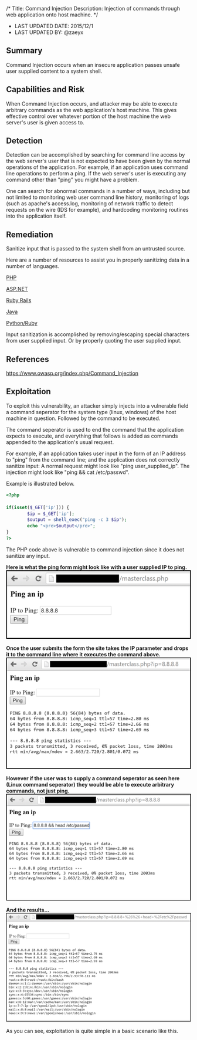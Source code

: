 /*
Title: Command Injection
Description: Injection of commands through web application onto host machine.
*/

- LAST UPDATED DATE: 2015/12/1
- LAST UPDATED BY: @zaeyx

## Summary

Command Injection occurs when an insecure application passes unsafe user supplied content to a system shell.  

## Capabilities and Risk

When Command Injection occurs, and attacker may be able to execute arbitrary commands as the web application's host machine.  This gives effective control over whatever portion of the host machine the web server's user is given access to.  

## Detection

Detection can be accomplished by searching for command line access by the web server's user that is not expected to have been given by the normal operations of the application.  For example, if an application uses command line operations to perform a ping.  If the web server's user is executing any command other than "ping" you might have a problem.

One can search for abnormal commands in a number of ways, including but not limited to monitoring web user command line history, monitoring of logs (such as apache's access.log, monitoring of network traffic to detect requests on the wire (IDS for example), and hardcoding monitoring routines into the application itself.

## Remediation

Sanitize input that is passed to the system shell from an untrusted source.

Here are a number of resources to assist you in properly sanitizing data in a number of languages.

[PHP](https://stackoverflow.com/questions/982904/best-way-to-sanitize-exec-command-with-user-inserted-variables) 

[ASP.NET](https://msdn.microsoft.com/en-us/library/ff647397.aspx) 

[Ruby Rails](https://code.google.com/p/ruby-security/wiki/Guide#Good_ol%27_shell_injection)

[Java](https://www.securecoding.cert.org/confluence/display/java/IDS07-J.+Sanitize+untrusted+data+passed+to+the+Runtime.exec()+method)

[Python/Ruby](http://blog.littleimpact.de/index.php/2008/08/11/avoiding-shell-injection-in-ruby-python-and-php/)

Input sanitization is accomplished by removing/escaping special characters from user supplied input.  Or by properly quoting the user supplied input.


## References

https://www.owasp.org/index.php/Command_Injection

## Exploitation

To exploit this vulnerability, an attacker simply injects into a vulnerable field a command seperator for the system type (linux, windows) of the host machine in question.  Followed by the command to be executed.  

The command seperator is used to end the command that the application expects to execute, and everything that follows is added as commands appended to the application's usual request.

For example, if an application takes user input in the form of an IP address to "ping" from the command line; and the application does not correctly sanitize input:  A normal request might look like "ping user_supplied_ip".  The injection might look like "ping && cat /etc/passwd".

Example is illustrated below.

```php
<?php

if(isset($_GET['ip'])) {
        $ip = $_GET['ip'];
        $output = shell_exec("ping -c 3 $ip");
        echo "<pre>$output</pre>";
}
?>
```
The PHP code above is vulnerable to command injection since it does not sanitize any input.

**Here is what the ping form might look like with a user supplied IP to ping.**
![injection](../Assets/Web/injection_0.png)

**Once the user submits the form the site takes the IP parameter and drops it to the command line where it executes the command above.**
![injection](../Assets/Web/injection_1.png)

**However if the user was to supply a command seperator as seen here (Linux command seperator) they would be able to execute arbitrary commands, not just ping.**
![injection](../Assets/Web/injection_2.png)

**And the results...**
![injection](../Assets/Web/injection_3.png)

As you can see, exploitation is quite simple in a basic scenario like this.

